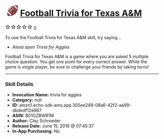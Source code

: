 # &nbsp;<img src="skill_icon" alt="Football Trivia for Texas A&M icon" width="36"> [Football Trivia for Texas A&M](http://alexa.amazon.com/#skills/amzn1.echo-sdk-ams.app.305ee248-08a6-42f2-aa99-dbdedf12e967)
![0 stars](../../images/ic_star_border_black_18dp_1x.png)![0 stars](../../images/ic_star_border_black_18dp_1x.png)![0 stars](../../images/ic_star_border_black_18dp_1x.png)![0 stars](../../images/ic_star_border_black_18dp_1x.png)![0 stars](../../images/ic_star_border_black_18dp_1x.png) 0

To use the Football Trivia for Texas A&M skill, try saying...

* *Alexa open Trivia for Aggies*

Football Trivia for Texas A&M is a game where you are asked 5 multiple choice question.  You get one point for every correct answer.  While the game is single player, be sure to challenge your friends by taking turns!

***

### Skill Details

* **Invocation Name:** trivia for aggies
* **Category:** null
* **ID:** amzn1.echo-sdk-ams.app.305ee248-08a6-42f2-aa99-dbdedf12e967
* **ASIN:** B01GZBWR1M
* **Author:** Clay Schroeder
* **Release Date:** June 15, 2016 @ 07:45:37
* **In-App Purchasing:** No
